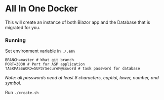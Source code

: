 # All In One Docker
This will create an instance of both Blazor app and the Database that is migrated for you.
### Running
Set environment variable in `./.env`
```
BRANCH=master # What git branch
PORT=3030 # Port for ASP application
TASKPASSWORD=SUP3rSecureP@ssword # task password for database
```
*Note: all passwords need at least 8 characters, captial, lower, number, and symbol.*

Run `./create.sh`